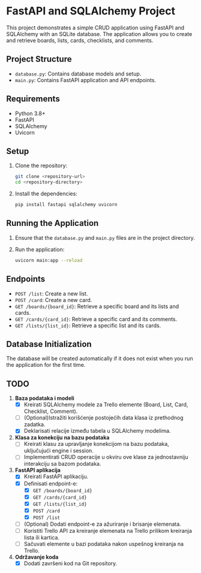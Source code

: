# FastAPI and SQLAlchemy Project

This project demonstrates a simple CRUD application using FastAPI and SQLAlchemy with an SQLite database. The application allows you to create and retrieve boards, lists, cards, checklists, and comments.

## Project Structure

- `database.py`: Contains database models and setup.
- `main.py`: Contains FastAPI application and API endpoints.

## Requirements

- Python 3.8+
- FastAPI
- SQLAlchemy
- Uvicorn

## Setup

1. Clone the repository:

    ```bash
    git clone <repository-url>
    cd <repository-directory>
    ```
2. Install the dependencies:

    ```bash
    pip install fastapi sqlalchemy uvicorn
    ```

## Running the Application

1. Ensure that the `database.py` and `main.py` files are in the project directory.

2. Run the application:

    ```bash
    uvicorn main:app --reload
    ```

## Endpoints

- `POST /list`: Create a new list.
- `POST /card`: Create a new card.
- `GET /boards/{board_id}`: Retrieve a specific board and its lists and cards.
- `GET /cards/{card_id}`: Retrieve a specific card and its comments.
- `GET /lists/{list_id}`: Retrieve a specific list and its cards.

## Database Initialization

The database will be created automatically if it does not exist when you run the application for the first time.

## TODO

1. **Baza podataka i modeli**
   - [x] Kreirati SQLAlchemy modele za Trello elemente (Board, List, Card, Checklist, Comment).
   - [ ] (Optional)Istražiti korišćenje postojećih data klasa iz prethodnog zadatka.
   - [x] Deklarisati relacije između tabela u SQLAlchemy modelima.

2. **Klasa za konekciju na bazu podataka**
   - [ ] Kreirati klasu za upravljanje konekcijom na bazu podataka, uključujući engine i session.
   - [ ] Implementirati CRUD operacije u okviru ove klase za jednostavniju interakciju sa bazom podataka.

3. **FastAPI aplikacija**
   - [x] Kreirati FastAPI aplikaciju.
   - [x] Definisati endpoint-e:
     - [x] `GET /boards/{board_id}`
     - [x] `GET /cards/{card_id}`
     - [x] `GET /lists/{list_id}`
     - [x] `POST /card`
     - [x] `POST /list`
   - [ ] (Optional) Dodati endpoint-e za ažuriranje i brisanje elemenata.
   - [ ] Koristiti Trello API za kreiranje elemenata na Trello prilikom kreiranja lista ili kartica.
   - [ ] Sačuvati elemente u bazi podataka nakon uspešnog kreiranja na Trello.

5. **Održavanje koda**
   - [x] Dodati završeni kod na Git repository.
